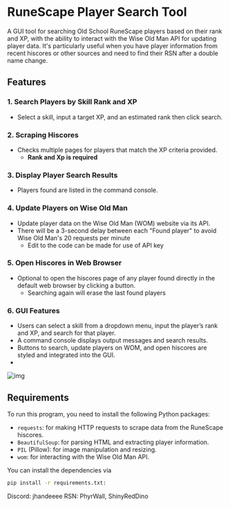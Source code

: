 # RuneScape Player Search Tool

A GUI tool for searching Old School RuneScape players based on their rank and XP, with the ability to interact with the 
Wise Old Man API for updating player data. It's particularly useful when you have player information from recent hiscores 
or other sources and need to find their RSN after a double name change.

## Features

### 1. Search Players by Skill Rank and XP
- Select a skill, input a target XP, and an estimated rank then click search.

### 2. Scraping Hiscores
- Checks multiple pages for players that match the XP criteria provided.
  - **Rank and Xp is required**

### 3. Display Player Search Results
- Players found are listed in the command console.

### 4. Update Players on Wise Old Man
- Update player data on the Wise Old Man (WOM) website via its API.
- There will be a 3-second delay between each "Found player" to avoid Wise Old Man's 20 requests per minute
  - Edit to the code can be made for use of API key

### 5. Open Hiscores in Web Browser
- Optional to open the hiscores page of any player found directly in the default web browser by clicking a button.
  - Searching again will erase the last found players

### 6. GUI Features
- Users can select a skill from a dropdown menu, input the player’s rank and XP, and search for that player.
- A command console displays output messages and search results.
- Buttons to search, update players on WOM, and open hiscores are styled and integrated into the GUI.
- 
![img](https://github.com/user-attachments/assets/8db3099c-e33d-4023-b20a-2eadfec1723b)

## Requirements

To run this program, you need to install the following Python packages:
- `requests`: for making HTTP requests to scrape data from the RuneScape hiscores.
- `BeautifulSoup`: for parsing HTML and extracting player information.
- `PIL` (Pillow): for image manipulation and resizing.
- `wom`: for interacting with the Wise Old Man API.

You can install the dependencies via 
```bash
pip install -r requirements.txt:
```

Discord: jhandeeee
RSN: PhyrWall, ShinyRedDino

